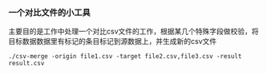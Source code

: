 ### 一个对比文件的小工具

主要目的是工作中处理一个对比csv文件的工作，根据某几个特殊字段做校验，将目标数据数据里有标记的条目标记到源数据上，并生成新的csv文件

```golang
./csv-merge -origin file1.csv -target file2.csv,file3.csv -result result.csv
```